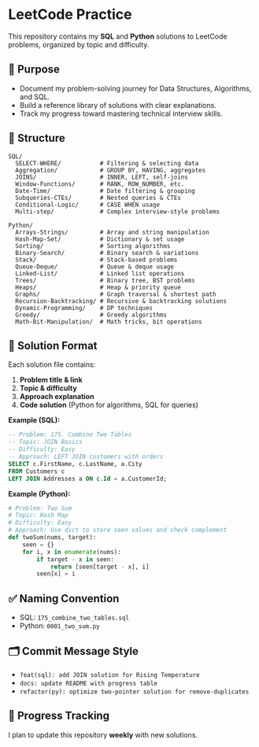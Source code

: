 
# LeetCode Practice

This repository contains my **SQL** and **Python** solutions to LeetCode problems, organized by topic and difficulty.

## 📌 Purpose
- Document my problem-solving journey for Data Structures, Algorithms, and SQL.
- Build a reference library of solutions with clear explanations.
- Track my progress toward mastering technical interview skills.

## 📂 Structure
```
SQL/
  SELECT-WHERE/           # Filtering & selecting data
  Aggregation/            # GROUP BY, HAVING, aggregates
  JOINS/                  # INNER, LEFT, self-joins
  Window-Functions/       # RANK, ROW_NUMBER, etc.
  Date-Time/              # Date filtering & grouping
  Subqueries-CTEs/        # Nested queries & CTEs
  Conditional-Logic/      # CASE WHEN usage
  Multi-step/             # Complex interview-style problems

Python/
  Arrays-Strings/         # Array and string manipulation
  Hash-Map-Set/           # Dictionary & set usage
  Sorting/                # Sorting algorithms
  Binary-Search/          # Binary search & variations
  Stack/                  # Stack-based problems
  Queue-Deque/            # Queue & deque usage
  Linked-List/            # Linked list operations
  Trees/                  # Binary tree, BST problems
  Heaps/                  # Heap & priority queue
  Graphs/                 # Graph traversal & shortest path
  Recursion-Backtracking/ # Recursive & backtracking solutions
  Dynamic-Programming/    # DP techniques
  Greedy/                 # Greedy algorithms
  Math-Bit-Manipulation/  # Math tricks, bit operations
```

## 📝 Solution Format
Each solution file contains:
1. **Problem title & link**
2. **Topic & difficulty**
3. **Approach explanation**
4. **Code solution** (Python for algorithms, SQL for queries)

**Example (SQL):**
```sql
-- Problem: 175. Combine Two Tables
-- Topic: JOIN Basics
-- Difficulty: Easy
-- Approach: LEFT JOIN customers with orders
SELECT c.FirstName, c.LastName, a.City
FROM Customers c
LEFT JOIN Addresses a ON c.Id = a.CustomerId;
```

**Example (Python):**
```python
# Problem: Two Sum
# Topic: Hash Map
# Difficulty: Easy
# Approach: Use dict to store seen values and check complement
def twoSum(nums, target):
    seen = {}
    for i, x in enumerate(nums):
        if target - x in seen:
            return [seen[target - x], i]
        seen[x] = i
```

## ✅ Naming Convention
- SQL: `175_combine_two_tables.sql`
- Python: `0001_two_sum.py`

## 🗂 Commit Message Style
- `feat(sql): add JOIN solution for Rising Temperature`
- `docs: update README with progress table`
- `refactor(py): optimize two-pointer solution for remove-duplicates`

## 📅 Progress Tracking
I plan to update this repository **weekly** with new solutions.
